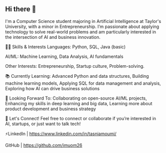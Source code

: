 ## Hi there 👋
I'm a Computer Science student majoring in Artificial Intelligence at Taylor's University, with a minor in Entrepreneurship. I’m passionate about applying technology to solve real-world problems and am particularly interested in the intersection of AI and business innovation.

🧑‍💻 Skills & Interests Languages: Python, SQL, Java (basic)

AI/ML: Machine Learning, Data Analysis, AI fundamentals

Other Interests: Entrepreneurship, Startup culture, Problem-solving.

📚 Currently Learning: Advanced Python and data structures, Building machine learning models, Applying SQL for data management and analysis, Exploring how AI can drive business solutions

🚀 Looking Forward To: Collaborating on open-source AI/ML projects, Enhancing my skills in deep learning and big data, Learning more about product development and business strategy

🌱 Let's Connect! Feel free to connect or collaborate if you’re interested in AI, startups, or just want to talk tech!

⚡LinkedIn | https://www.linkedin.com/in/tasniamoumi/

GitHub | https://github.com/imuom26

